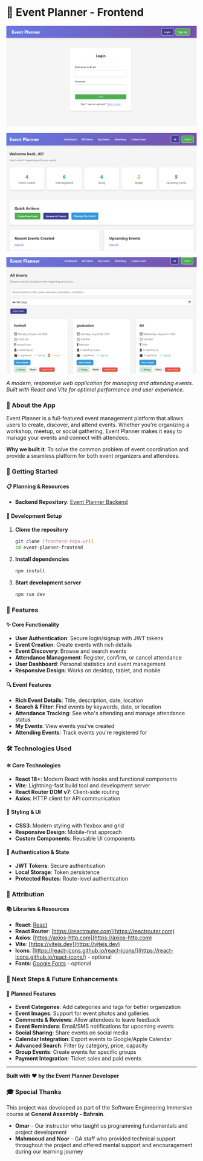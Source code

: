 # 🎉 Event Planner - Frontend

![Event Planner - Login Page](./images/event-planner-login.PNG)

![Event Planner - Dashboard](./images/event-planner-dashboard.PNG)

![Event Planner - All Events Page](./images/event-planner-events.PNG)

*A modern, responsive web application for managing and attending events. Built with React and Vite for optimal performance and user experience.*

### 🎯 About the App

Event Planner is a full-featured event management platform that allows users to create, discover, and attend events. Whether you're organizing a workshop, meetup, or social gathering, Event Planner makes it easy to manage your events and connect with attendees.

**Why we built it**: To solve the common problem of event coordination and provide a seamless platform for both event organizers and attendees.

### 🚀 Getting Started

#### 📋 Planning & Resources
- **Backend Repository**: [Event Planner Backend](https://github.com/m-alhamry/Event-Planner-BE)

#### 🔧 Development Setup
1. **Clone the repository**
   ```bash
   git clone [frontend-repo-url]
   cd event-planner-frontend
   ```

2. **Install dependencies**
   ```bash
   npm install
   ```

3. **Start development server**
   ```bash
   npm run dev
   ```

### 🎨 Features

#### ✨ Core Functionality
- **User Authentication**: Secure login/signup with JWT tokens
- **Event Creation**: Create events with rich details
- **Event Discovery**: Browse and search events
- **Attendance Management**: Register, confirm, or cancel attendance
- **User Dashboard**: Personal statistics and event management
- **Responsive Design**: Works on desktop, tablet, and mobile

#### 🔍 Event Features
- **Rich Event Details**: Title, description, date, location
- **Search & Filter**: Find events by keywords, date, or location
- **Attendance Tracking**: See who's attending and manage attendance status
- **My Events**: View events you've created
- **Attending Events**: Track events you're registered for

### 🛠️ Technologies Used

#### ⚛️ Core Technologies
- **React 18+**: Modern React with hooks and functional components
- **Vite**: Lightning-fast build tool and development server
- **React Router DOM v7**: Client-side routing
- **Axios**: HTTP client for API communication

#### 🎨 Styling & UI
- **CSS3**: Modern styling with flexbox and grid
- **Responsive Design**: Mobile-first approach
- **Custom Components**: Reusable UI components

#### 🔐 Authentication & State
- **JWT Tokens**: Secure authentication
- **Local Storage**: Token persistence
- **Protected Routes**: Route-level authentication

### 🎯 Attribution

#### 📚 Libraries & Resources
- **React**: [React](https://react.dev)
- **React Router**: [https://reactrouter.com](https://reactrouter.com)
- **Axios**: [https://axios-http.com](https://axios-http.com)
- **Vite**: [https://vitejs.dev](https://vitejs.dev)
- **Icons**: [https://react-icons.github.io/react-icons/](https://react-icons.github.io/react-icons/) - optional
- **Fonts**: [Google Fonts](https://fonts.google.com/) - optional

### 🚀 Next Steps & Future Enhancements

#### 🎯 Planned Features
- **Event Categories**: Add categories and tags for better organization
- **Event Images**: Support for event photos and galleries
- **Comments & Reviews**: Allow attendees to leave feedback
- **Event Reminders**: Email/SMS notifications for upcoming events
- **Social Sharing**: Share events on social media
- **Calendar Integration**: Export events to Google/Apple Calendar
- **Advanced Search**: Filter by category, price, capacity
- **Group Events**: Create events for specific groups
- **Payment Integration**: Ticket sales and paid events

---

**Built with ❤️ by the Event Planner Developer**

### 🎓 Special Thanks
This project was developed as part of the Software Engineering Immersive course at **General Assembly - Bahrain**. 

- **Omar** - Our instructor who taught us programming fundamentals and project development
- **Mahmooud and Noor** - GA staff who provided technical support throughout the project and offered mental support and encouragement during our learning journey